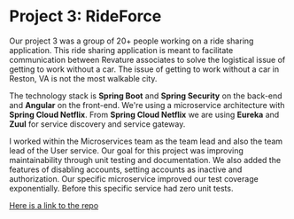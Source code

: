 # Project 3: RideForce

Our project 3 was a group of 20+ people working on a ride sharing 
application. This ride sharing application is meant to facilitate 
communication between Revature associates to solve the logistical issue 
of getting to work without a car. The issue of getting to work without a 
car in Reston, VA is not the most walkable city. 

The technology stack is **Spring Boot** and **Spring Security** on the back-end and **Angular** on the 
front-end. We're using a microservice architecture with **Spring Cloud 
Netflix**. From **Spring Cloud Netflix** we are using **Eureka** and **Zuul** for 
service discovery and service gateway.

I worked within the Microservices team as the team lead and also the 
team lead of the User service. Our goal for this project was improving 
maintainability through unit testing and documentation. We also added 
the features of disabling accounts, setting accounts as inactive and 
authorization. Our specific microservice improved our test coverage 
exponentially. Before this specific service had zero unit tests. 

[Here is a link to the repo](https://github.com/revaturelabs/rideshare-user-service)



